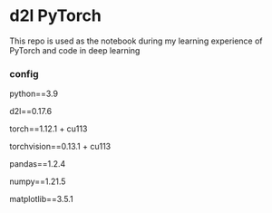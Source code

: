 # d2l PyTorch
This repo is used as the notebook during my learning experience of 
PyTorch and code in deep learning

### config
python==3.9

d2l==0.17.6

torch==1.12.1 + cu113

torchvision==0.13.1 + cu113

pandas==1.2.4

numpy==1.21.5

matplotlib==3.5.1